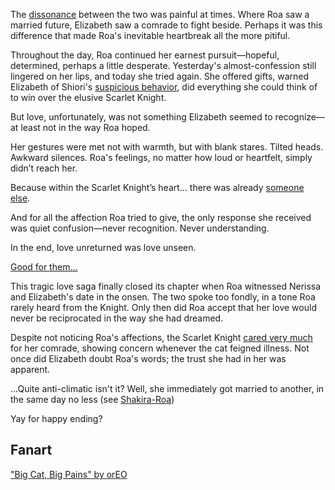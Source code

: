 <!-- title: Love Unlasting -->

The [dissonance](https://youtu.be/m2OG5auudrQ?t=509) between the two was painful at times. Where Roa saw a married future, Elizabeth saw a comrade to fight beside. Perhaps it was this difference that made Roa's inevitable heartbreak all the more pitiful.

Throughout the day, Roa continued her earnest pursuit—hopeful, determined, perhaps a little desperate. Yesterday's almost-confession still lingered on her lips, and today she tried again. She offered gifts, warned Elizabeth of Shiori's [suspicious behavior](https://www.youtube.com/live/m2OG5auudrQ?si=oX6O9t543B3Kn7Ha&t=2982), did everything she could think of to win over the elusive Scarlet Knight.

But love, unfortunately, was not something Elizabeth seemed to recognize—at least not in the way Roa hoped.

Her gestures were met not with warmth, but with blank stares. Tilted heads. Awkward silences. Roa's feelings, no matter how loud or heartfelt, simply didn’t reach her.

Because within the Scarlet Knight’s heart… there was already [someone else](https://www.youtube.com/live/m2OG5auudrQ?si=Cgu4CvT-TAqFRUmK&t=4815).

And for all the affection Roa tried to give, the only response she received was quiet confusion—never recognition. Never understanding.

In the end, love unreturned was love unseen.

[Good for them...](#embed:https://www.youtube.com/live/m2OG5auudrQ?si=8Q0YfMORv-AQL_qj&t=11014)

This tragic love saga finally closed its chapter when Roa witnessed Nerissa and Elizabeth's date in the onsen. The two spoke too fondly, in a tone Roa rarely heard from the Knight. Only then did Roa accept that her love would never be reciprocated in the way she had dreamed.

Despite not noticing Roa's affections, the Scarlet Knight [cared very much](https://youtu.be/m2OG5auudrQ?t=453) for her comrade, showing concern whenever the cat feigned illness. Not once did Elizabeth doubt Roa's words; the trust she had in her was apparent.

...Quite anti-climatic isn't it? Well, she immediately got married to another, in the same day no less (see [Shakira-Roa](#edge:raora-kiara))

Yay for happy ending?

## Fanart

["Big Cat, Big Pains" by orEO](https://x.com/fernrOreo/status/1923057970440536174)